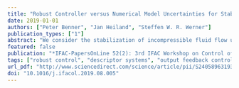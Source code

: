 ```yaml
---
title: "Robust Controller versus Numerical Model Uncertainties for Stabilization of Navier-Stokes Equations"
date: 2019-01-01
authors: ["Peter Benner", "Jan Heiland", "Steffen W. R. Werner"]
publication_types: ["1"]
abstract: "We consider the stabilization of incompressible fluid flow using linearized and spatially discretized models. In order to potentially work in applications, the designed controller must stabilize the discrete model with a robustness margin that covers linearization, discretization, and modeling errors. We expand on previous results that a linearization error in the infinite-dimensional model amounts to a coprime factor uncertainty and show that H∞-robust controllers can compensate this in the discrete approximation. In numerical experiments, we quantify the robustness margins and show that the H∞-robust controller, unlike the LQG-controller, is capable of stabilizing nonlinear incompressible Navier-Stokes equations with an inexact linearization."
featured: false
publication: "*IFAC-PapersOnLine 52(2): 3rd IFAC Workshop on Control of Systems Governed by Partial Differential Equations CPDE 2019*"
tags: ["robust control", "descriptor systems", "output feedback control", "infinite-dimensional systems", "open access", "dns.py", "hinf-lqg-bt.py"]
url_pdf: "http://www.sciencedirect.com/science/article/pii/S2405896319303246"
doi: "10.1016/j.ifacol.2019.08.005"
---
```


